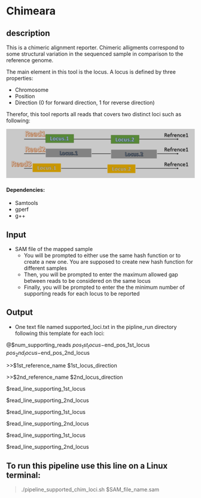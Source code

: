 # Chimeara

## description

This is a chimeric alignment reporter. Chimeric alligments correspond to some structural variation in the sequenced sample in comparison to the reference genome.

The main element in this tool is the locus. A locus is defined by three properties:

- Chromosome
- Position
- Direction (0 for forward direction, 1 for reverse direction)

Therefor, this tool reports all reads that covers two distinct loci such as following:

![](./figures/loci_illustration.png)

#### Dependencies:

- Samtools
- gperf
- g++

## Input

- SAM file of the mapped sample
  - You will be prompted to either use the same hash function or to create a new one. You are supposed to create new hash function for different samples
  - Then, you will be prompted to enter the maximum allowed gap between reads to be considered on the same locus
  - Finally, you will be prompted to enter the the minimum number of supporting reads for each locus to be reported

## Output

- One text file named supported_loci.txt in the pipline_run directory following this template for each loci:

@$num_supporting_reads  $pos_1st_locus-$end_pos_1st_locus $pos_2nd_locus-$end_pos_2nd_locus

\>\>$1st_reference_name $1st_locus_direction

\>\>$2nd_reference_name $2nd_locus_direction

$read_line_supporting_1st_locus

$read_line_supporting_2nd_locus

$read_line_supporting_1st_locus

$read_line_supporting_2nd_locus

$read_line_supporting_1st_locus

$read_line_supporting_2nd_locus

## To run this pipeline use this line on a Linux terminal:

> ./pipeline_supported_chim_loci.sh $SAM_file_name.sam
